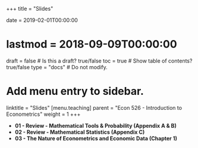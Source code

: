 +++
title = "Slides"

date = 2019-02-01T00:00:00
# lastmod = 2018-09-09T00:00:00

draft = false  # Is this a draft? true/false
toc = true  # Show table of contents? true/false
type = "docs"  # Do not modify.

# Add menu entry to sidebar.
linktitle = "Slides"
[menu.teaching]
  parent = "Econ 526 - Introduction to Econometrics"
  weight = 1
+++

* **01 - Review - Mathematical Tools & Probability (Appendix A & B)**
* **02 - Review - Mathematical Statistics (Appendix C)**
* **03 - The Nature of Econometrics and Economic Data (Chapter 1)**
